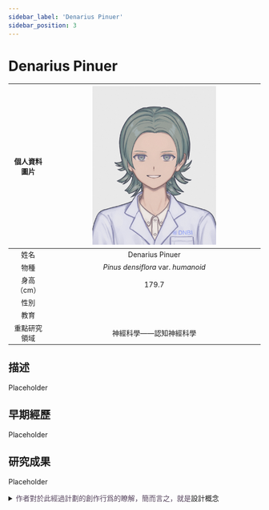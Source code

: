 ```yaml
---
sidebar_label: 'Denarius Pinuer'
sidebar_position: 3
---
```


# Denarius Pinuer

|個人資料圖片|<img src="https://raw.githubusercontent.com/Monoginryoso/ocwiki/44adbc78832afc6575106a937c19e06c4e31424f/static/img/pd-profile.svg" width="60%" />|
|:--:|:--:|
|姓名|Denarius Pinuer|
|物種|*Pinus densiflora* var. *humanoid*|
|身高（cm）|179.7|
|性別| |
|教育| |
|重點研究領域|神經科學——認知神經科學|

## 描述
  Placeholder

## 早期經歷
  Placeholder

## 研究成果
  Placeholder  

<details>
  <summary><font color="#57455e">作者對於此經過計劃的創作行爲的瞭解，簡而言之，就是</font>設計概念</summary>
  Placeholder
</details>